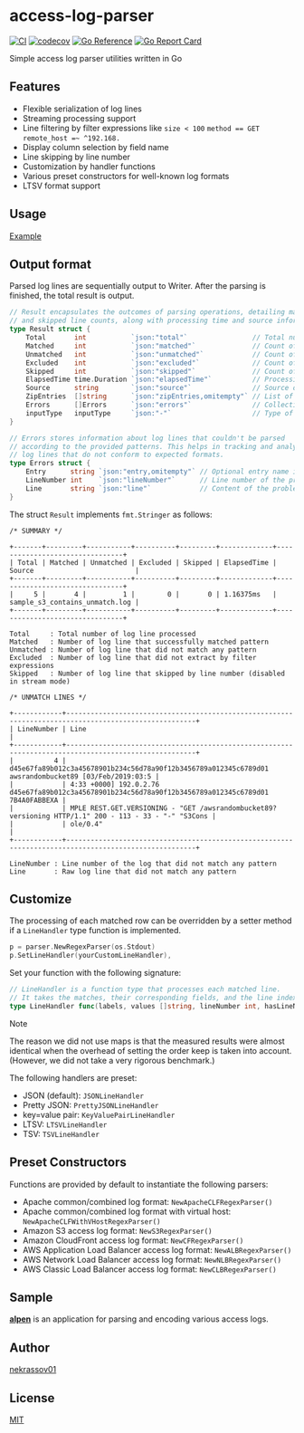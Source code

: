 access-log-parser
=================

[![CI](https://github.com/nekrassov01/access-log-parser/actions/workflows/test.yml/badge.svg?branch=main)](https://github.com/nekrassov01/access-log-parser/actions/workflows/test.yml)
[![codecov](https://codecov.io/gh/nekrassov01/access-log-parser/graph/badge.svg?token=RIV62CQILM)](https://codecov.io/gh/nekrassov01/access-log-parser)
[![Go Reference](https://pkg.go.dev/badge/github.com/nekrassov01/access-log-parser.svg)](https://pkg.go.dev/github.com/nekrassov01/access-log-parser)
[![Go Report Card](https://goreportcard.com/badge/github.com/nekrassov01/access-log-parser)](https://goreportcard.com/report/github.com/nekrassov01/access-log-parser)

Simple access log parser utilities written in Go

Features
--------

- Flexible serialization of log lines
- Streaming processing support
- Line filtering by filter expressions like `size < 100` `method == GET` `remote_host =~ ^192.168.`
- Display column selection by field name
- Line skipping by line number
- Customization by handler functions
- Various preset constructors for well-known log formats
- LTSV format support

Usage
-----

[Example](https://github.com/nekrassov01/access-log-parser/blob/main/examples_test_.go)

Output format
-------------

Parsed log lines are sequentially output to Writer. After the parsing is finished, the total result is output.

```go
// Result encapsulates the outcomes of parsing operations, detailing matched, unmatched, excluded,
// and skipped line counts, along with processing time and source information.
type Result struct {
	Total       int           `json:"total"`                // Total number of processed lines.
	Matched     int           `json:"matched"`              // Count of lines that matched the patterns.
	Unmatched   int           `json:"unmatched"`            // Count of lines that did not match any patterns.
	Excluded    int           `json:"excluded"`             // Count of lines excluded based on keyword search.
	Skipped     int           `json:"skipped"`              // Count of lines skipped explicitly.
	ElapsedTime time.Duration `json:"elapsedTime"`          // Processing time for the log data.
	Source      string        `json:"source"`               // Source of the log data.
	ZipEntries  []string      `json:"zipEntries,omitempty"` // List of processed zip entries, if applicable.
	Errors      []Errors      `json:"errors"`               // Collection of errors encountered during parsing.
	inputType   inputType     `json:"-"`                    // Type of input being processed.
}

// Errors stores information about log lines that couldn't be parsed
// according to the provided patterns. This helps in tracking and analyzing
// log lines that do not conform to expected formats.
type Errors struct {
	Entry      string `json:"entry,omitempty"` // Optional entry name if the log came from a zip file.
	LineNumber int    `json:"lineNumber"`      // Line number of the problematic log entry.
	Line       string `json:"line"`            // Content of the problematic log line.
}
```

The struct `Result` implements `fmt.Stringer` as follows:

```text
/* SUMMARY */

+-------+---------+-----------+----------+---------+-------------+--------------------------------+
| Total | Matched | Unmatched | Excluded | Skipped | ElapsedTime | Source                         |
+-------+---------+-----------+----------+---------+-------------+--------------------------------+
|     5 |       4 |         1 |        0 |       0 | 1.16375ms   | sample_s3_contains_unmatch.log |
+-------+---------+-----------+----------+---------+-------------+--------------------------------+

Total     : Total number of log line processed
Matched   : Number of log line that successfully matched pattern
Unmatched : Number of log line that did not match any pattern
Excluded  : Number of log line that did not extract by filter expressions
Skipped   : Number of log line that skipped by line number (disabled in stream mode)

/* UNMATCH LINES */

+------------+------------------------------------------------------------------------------------------------------+
| LineNumber | Line                                                                                                 |
+------------+------------------------------------------------------------------------------------------------------+
|          4 | d45e67fa89b012c3a45678901b234c56d78a90f12b3456789a012345c6789d01 awsrandombucket89 [03/Feb/2019:03:5 |
|            | 4:33 +0000] 192.0.2.76 d45e67fa89b012c3a45678901b234c56d78a90f12b3456789a012345c6789d01 7B4A0FABBEXA |
|            | MPLE REST.GET.VERSIONING - "GET /awsrandombucket89?versioning HTTP/1.1" 200 - 113 - 33 - "-" "S3Cons |
|            | ole/0.4"                                                                                             |
+------------+------------------------------------------------------------------------------------------------------+

LineNumber : Line number of the log that did not match any pattern
Line       : Raw log line that did not match any pattern
```

Customize
---------

The processing of each matched row can be overridden by a setter method if a `LineHandler` type function is implemented.

```go
p = parser.NewRegexParser(os.Stdout)
p.SetLineHandler(yourCustomLineHandler),
```

Set your function with the following signature:

```go
// LineHandler is a function type that processes each matched line.
// It takes the matches, their corresponding fields, and the line index, and returns processed string data.
type LineHandler func(labels, values []string, lineNumber int, hasLineNumber, isFirst bool) (string, error)
```

> [!NOTE]
>The reason we did not use maps is that the measured results were almost identical when the overhead of setting the order keep is taken into account. (However, we did not take a very rigorous benchmark.)

The following handlers are preset:

- JSON (default): `JSONLineHandler`
- Pretty JSON: `PrettyJSONLineHandler`
- key=value pair: `KeyValuePairLineHandler`
- LTSV: `LTSVLineHandler`
- TSV: `TSVLineHandler`

Preset Constructors
-------------------

Functions are provided by default to instantiate the following parsers:

- Apache common/combined log format: `NewApacheCLFRegexParser()`
- Apache common/combined log format with virtual host: `NewApacheCLFWithVHostRegexParser()`
- Amazon S3 access log format: `NewS3RegexParser()`
- Amazon CloudFront access log format: `NewCFRegexParser()`
- AWS Application Load Balancer access log format: `NewALBRegexParser()`
- AWS Network Load Balancer access log format: `NewNLBRegexParser()`
- AWS Classic Load Balancer access log format: `NewCLBRegexParser()`

Sample
------

[__alpen__](https://github.com/nekrassov01/alpen) is an application for parsing and encoding various access logs.

Author
------

[nekrassov01](https://github.com/nekrassov01)

License
-------

[MIT](https://github.com/nekrassov01/access-log-parser/blob/main/LICENSE)
